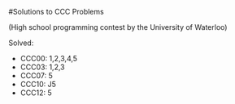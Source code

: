 #Solutions to CCC Problems

(High school programming contest by the University of Waterloo)

Solved:
- CCC00: 1,2,3,4,5
- CCC03: 1,2,3
- CCC07: 5
- CCC10: J5
- CCC12: 5

